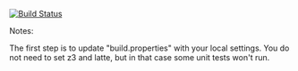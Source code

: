 [![Build Status](https://travis-ci.org/rob-the-dog/green.svg?branch=constant-propagation)](https://travis-ci.org/rob-the-dog/green?branch=constant-propagation)

Notes:

The first step is to update "build.properties" with your local
settings.  You do not need to set z3 and latte, but in that case
some unit tests won't run.
